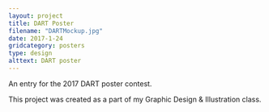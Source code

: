 ```yaml
---
layout: project
title: DART Poster
filename: "DARTMockup.jpg"
date: 2017-1-24
gridcategory: posters
type: design
alttext: DART poster
---
```

An entry for the 2017 DART poster contest.

This project was created as a part of my Graphic Design & Illustration class.
